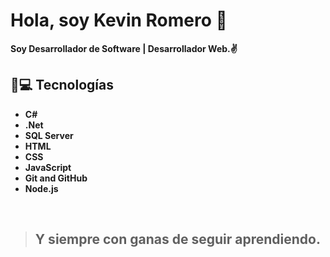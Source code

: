 
# Hola, soy Kevin Romero 👋

<b>Soy Desarrollador de Software | Desarrollador Web.✌️<b/>
<!--
**KevinSRDev/KevinSRDev** is a ✨ _special_ ✨ repository because its `README.md` (this file) appears on your GitHub profile.

Here are some ideas to get you started:

- 🔭 I’m currently working on ...
- 🌱 I’m currently learning ...
- 👯 I’m looking to collaborate on ...
- 🤔 I’m looking for help with ...
- 💬 Ask me about ...
- 📫 How to reach me: ...
- 😄 Pronouns: ...
- ⚡ Fun fact: ...
-->

## 👾💻 Tecnologías
+ C#
+ .Net
+ SQL Server
+ HTML
+ CSS
+ JavaScript
+ Git and GitHub
+ Node.js
<br/>

>## Y siempre con ganas de seguir aprendiendo.
